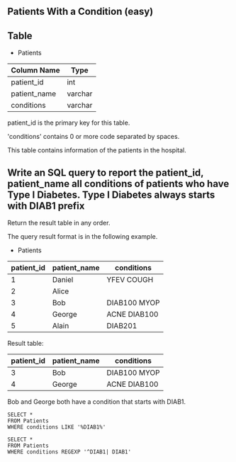 ## Patients With a Condition (easy)
## Table
* Patients

| Column Name  | Type    |
---- | ---
| patient_id   | int     |
| patient_name | varchar |
| conditions   | varchar |

patient_id is the primary key for this table.

'conditions' contains 0 or more code separated by spaces. 

This table contains information of the patients in the hospital.
 

## Write an SQL query to report the patient_id, patient_name all conditions of patients who have Type I Diabetes. Type I Diabetes always starts with DIAB1 prefix

Return the result table in any order.

The query result format is in the following example.

* Patients

| patient_id | patient_name | conditions   |
------------ | ------------ | ---
| 1          | Daniel       | YFEV COUGH   |
| 2          | Alice        |              |
| 3          | Bob          | DIAB100 MYOP |
| 4          | George       | ACNE DIAB100 |
| 5          | Alain        | DIAB201      |

Result table:

| patient_id | patient_name | conditions   |
-------------| ------------ |--------------
| 3          | Bob          | DIAB100 MYOP |
| 4          | George       | ACNE DIAB100 | 

Bob and George both have a condition that starts with DIAB1.

```
SELECT * 
FROM Patients
WHERE conditions LIKE '%DIAB1%'
```

```
SELECT * 
FROM Patients
WHERE conditions REGEXP '^DIAB1| DIAB1'
```

